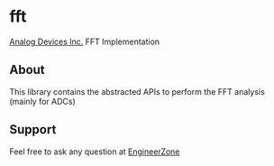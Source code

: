 # fft

[Analog Devices Inc.](http://www.analog.com/en/index.html) FFT Implementation

## About
This library contains the abstracted APIs to perform the FFT analysis (mainly
for ADCs)

## Support
Feel free to ask any question at [EngineerZone](https://ez.analog.com/)
